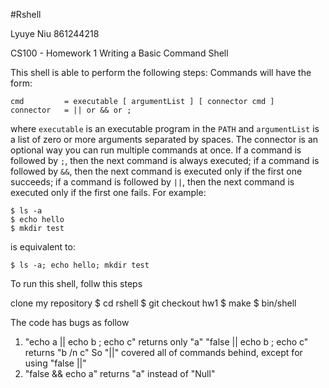 #Rshell

Lyuye Niu 861244218

CS100 - Homework 1
Writing a Basic Command Shell

This shell is able to perform the following steps:
Commands will have the form:
```
cmd         = executable [ argumentList ] [ connector cmd ]
connector   = || or && or ;
```
where `executable` is an executable program in the `PATH` and `argumentList` is a list of zero or more arguments separated by spaces.
The connector is an optional way you can run multiple commands at once.
If a command is followed by `;`, then the next command is always executed;
if a command is followed by `&&`, then the next command is executed only if the first one succeeds;
if a command is followed by `||`, then the next command is executed only if the first one fails.
For example:
```
$ ls -a
$ echo hello
$ mkdir test
```
is equivalent to:
```
$ ls -a; echo hello; mkdir test
```
To run this shell, follw this steps

clone my repository
$ cd rshell
$ git checkout hw1
$ make
$ bin/shell


The code has bugs as follow

1. "echo a || echo b ; echo c" returns only "a"
   "false || echo b ; echo c" returns "b /n c"
   So "||" covered all of commands behind, except for using "false ||"
2. "false && echo a" returns "a" instead of "Null"
 

